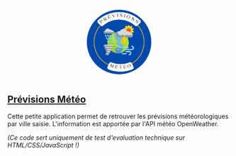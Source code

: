 <p align="center" width="100%">
    <img  
    src="img/Logo previsions meteo.png" 
    alt="logo"
    title="Logo Prévisons Météo"
    style="width:33%; border-radius:50%"
    /> 
</p>

<h2><u>Prévisions Météo</u></h2>

<p>Cette petite application permet de retrouver les prévisions météorologiques par ville saisie. L'information est apportée par l'API météo OpenWeather.</p>

<p><em>(Ce code sert uniquement de test d'evaluation technique sur HTML/CSS/JavaScript !)</em></p>
